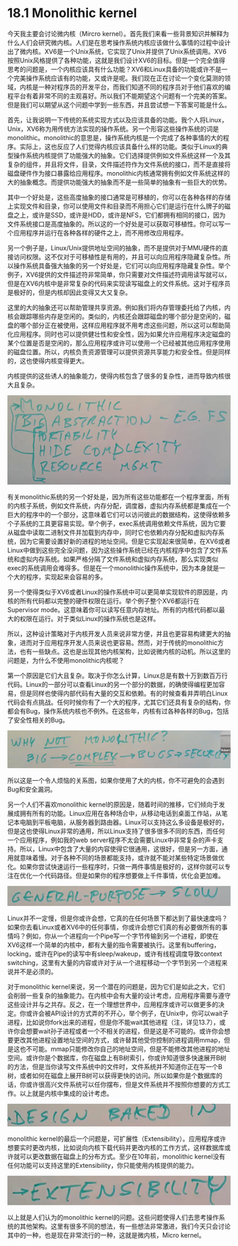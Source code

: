 # 18.1 Monolithic kernel

今天我主要会讨论微内核（Mircro kernel）。首先我们来看一些背景知识并解释为什么人们会研究微内核。人们是在思考操作系统内核应该做什么事情的过程中设计出了微内核。XV6是一个Unix系统，它实现了Unix并提供了Unix系统调用。XV6按照Unix风格提供了各种功能，这就是我们设计XV6的目标。但是一个完全值得思考的问题是，一个内核应该具有什么功能？XV6和Linux具备的功能或许不是一个完美操作系统应该有的功能，又或许是呢。我们现在正在讨论一个变化莫测的领域，内核是一种对程序员的开发平台，而我们知道不同的程序员对于他们喜欢的编程平台有着非常不同的主观喜好。所以我们不能期望这个问题有一个完美的答案。但是我们可以期望从这个问题中学到一些东西，并且尝试想一下答案可能是什么。

首先，让我说明一下传统的系统实现方式以及应该具备的功能。我个人将Linux，Unix，XV6称为用传统方法实现的操作系统。另一个形容这些操作系统的词是monolithic。monolithic的意思是，操作系统内核是一个完成了各种事情的大的程序。实际上，这也反应了人们觉得内核应该具备什么样的功能。类似于Linux的典型操作系统内核提供了功能强大的抽象。它们选择提供例如文件系统这样一个及其复杂的组件，并且将文件，目录，文件描述符作为文件系统的接口，而不是直接将磁盘硬件作为接口暴露给应用程序。monolithic内核通常拥有例如文件系统这样的大的抽象概念。而提供功能强大的抽象而不是一些简单的抽象有一些巨大的优势。

其中一个好处是，这些高度抽象的接口通常是可移植的，你可以在各种各样的存储上实现文件和目录，你可以使用文件和目录而不用担心它们是运行在什么牌子的磁盘之上，或许是SSD，或许是HDD，或许是NFS，它们都拥有相同的接口，因为文件系统接口是高度抽象的。所以这的一个好处是可以获取可移植性。你可以写一个应用程序并运行在各种各样的硬件之上，而不用修改应用程序。

另一个例子是，Linux/Unix提供地址空间的抽象，而不是提供对于MMU硬件的直接访问权限。这不仅对于可移植性是有用的，并且可以向应用程序隐藏复杂性。所以操作系统具备强大抽象的另一个好处是，它们可以向应用程序隐藏复杂性。举个例子，XV6提供的文件描述符非常简单，你只需要对文件描述符调用读写就可以，但是在XV6内核中是非常复杂的代码来实现读写磁盘上的文件系统。这对于程序员是极好的，但是内核却因此变得又大又复杂。

这里的大的抽象还可以帮助管理共享资源。例如我们将内存管理委托给了内核，内核会跟踪哪些内存是空闲的。类似的，内核还会跟踪磁盘的哪个部分是空闲的，磁盘的哪个部分正在被使用，这样应用程序就不用考虑这些问题，所以这可以帮助简化应用程序。同时也可以提供健壮性和安全性，因为如果允许应用程序决定磁盘的某个位置是否是空闲的，那么应用程序或许可以使用一个已经被其他应用程序使用的磁盘位置。所以，内核负责资源管理可以提供资源共享能力和安全性。但是同样的，这也使得内核变得更大。

内核提供的这些诱人的抽象能力，使得内核包含了很多的复杂性，进而导致内核很大且复杂。

![](../.gitbook/assets/image%20%28176%29.png)

有关monolithic系统的另一个好处是，因为所有这些功能都在一个程序里面，所有的内核子系统，例如文件系统，内存分配，调度器，虚拟内存系统都是集成在一个巨大的程序中的一个部分，这意味着它们可以访问彼此的数据结构，这使得依赖多个子系统的工具更容易实现。举个例子，exec系统调用依赖文件系统，因为它要从磁盘中读取二进制文件并加载到内存中，同时它也依赖内存分配和虚拟内存系统，因为它需要设置好新的进程的地址空间。但是它实现起来很简单，在XV6或者Linux中做到这些完全没问题，因为这些操作系统已经在内核程序中包含了文件系统和虚拟内存系统。如果严格分隔了文件系统和虚拟内存系统，那么实现类似exec的系统调用会难得多。但是在一个monolithic操作系统中，因为本身就是一个大的程序，实现起来会容易的多。

另一个使得类似于XV6或者Linux的操作系统中可以更简单实现软件的原因是，内核的所有代码都以完整的硬件权限在运行。举个例子整个XV6都运行在Supervisor mode。这意味着你可以读写任意内存地址。所有的内核代码都以最大的权限在运行。对于类似Linux的操作系统也是这样。

所以，这种设计策略对于内核开发人员来说非常方便，并且也更容易构建更大的抽象，进而对于应用程序开发人员来说也更容易。然而，对于传统的monolithic方法，也有一些缺点。这也是出现其他内核架构，比如说微内核的动机。所以这里的问题是，为什么不使用monolithic内核呢？

第一个原因是它们大且复杂。取决于你怎么计算，Linux总是有数十万到数百万行代码。Linux的一部分可以查看Linux的另一个部分的数据，的确使得编程更加容易，但是同样也使得内部代码有大量的交互和依赖。有的时候查看并弄明白Linux代码会有点挑战。任何时候你有了一个大的程序，尤其它们还具有复杂的结构，你都会有Bug，操作系统内核也不例外。在这些年，内核有过各种各样的Bug，包括了安全性相关的Bug。

![](../.gitbook/assets/image%20%28298%29.png)

所以这是一个令人烦恼的关系图，如果你使用了大的内核，你不可避免的会遇到Bug和安全漏洞。

另一个人们不喜欢monolithic kernel的原因是，随着时间的推移，它们倾向于发展成拥有所有的功能。Linux应用在各种场合中，从移动电话到桌面工作站，从笔记本电脑到平板电脑，从服务器到路由器。Linux可以支持这么多设备是极好的，但是这也使得Linux非常的通用，所以Linux支持了很多很多不同的东西，而任何一个应用程序，例如我的web server程序不太会需要Linux中非常复杂的声卡支持。所以，Linux中包含了大量的内容使得它很通用，这很好，但是另一方面，通用就意味着慢。对于各种不同的场景都能支持，或许就不能对某些特定场景做优化。如果你尝试快速运行一些程序时，只做一两件事情是极好的，这样你就可以专注在优化一个代码路径。但是如果你的程序想要做上千件事情，优化会更加难。

![](../.gitbook/assets/image%20%28332%29.png)

Linux并不一定慢，但是你或许会想，它真的在任何场景下都达到了最快速度吗？如果你去看Linux或者XV6中的任何事情，你或许会想它们真的有必要做所有的事情吗？例如，你从一个进程向一个Pipe写一个字节传输到另一个进程，即使在XV6这样一个简单的内核中，都有大量的指令需要被执行。这里有buffering，locking，或许在Pipe的读写中有sleep/wakeup，或许有线程调度导致context switching，这里有大量的内容或许对于从一个进程移动一个字节到另一个进程来说并不是必须的。

对于monolithic kernel来说，另一个潜在的问题是，因为它们是如此之大，它们会削弱一些复杂的抽象能力。在内核中会有大量的设计考虑，应用程序需要与遵守这些设计并与之共存。反之，在一个理想世界中，应用程序或许可以做更多的决定。你或许会被API设计的方式弄的不开心，举个例子，在Unix中，你可以wait子进程，比如说你fork出来的进程，但是你不能wait其他进程（注，详见13.7），或许你会想要wait孙子进程或者一个不相关的进程，但是这是不可能的。或许你会想要更改其他进程设置地址空间的方式，或许替其他受你控制的进程调用mmap，但是这也不可能。mmap只能修改你自己的地址空间，但是不能修改其他进程的地址空间。或许你是个数据库，你在磁盘上有B树索引，你或许知道很多快速展开B树的方法，但是当你读写文件系统中的文件时，文件系统并不知道你正在写一个B树，或者如何在磁盘上展开B树可以获得更快的访问。所以如果你是个数据库的话，你或许很高兴文件系统可以任你摆布，但是文件系统并不按照你想要的方式工作。以上就是内核中集成的设计考虑。

![](../.gitbook/assets/image%20%28807%29.png)

monolithic kernel的最后一个问题是，可扩展性（Extensibility）。应用程序或许想要实时更改内核，比如说向内核下载代码并更改内核的工作方式，这样数据库或许就可以更改数据在磁盘上的分布方式。至少在10年前，monolithic kernel没有任何功能可以支持这里的Extensibility，你只能使用内核提供的能力。

![](../.gitbook/assets/image%20%28810%29.png)

以上就是人们认为的monolithic kernel的问题。这些问题使得人们去思考操作系统的其他架构。这里有很多不同的想法，有一些想法非常激进，我们今天只会讨论其中的一种，也是现在非常流行的一种，这就是微内核，Micro kernel。

